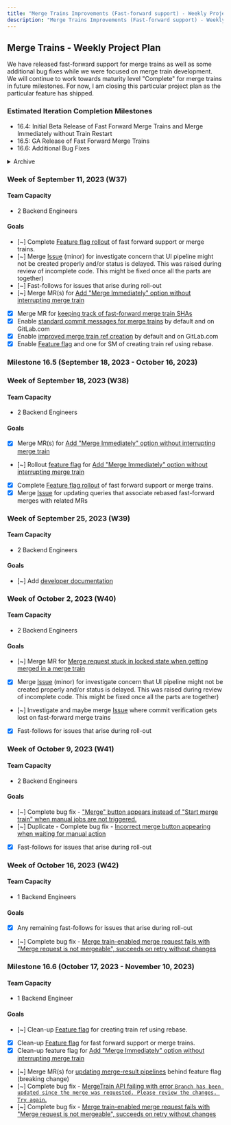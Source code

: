 ```yaml
---
title: "Merge Trains Improvements (Fast-forward support) - Weekly Project Plan"
description: "Merge Trains Improvements (Fast-forward support) - Weekly Project Plan - Pipeline Execution Group."
---
```


## Merge Trains - Weekly Project Plan

We have released fast-forward support for merge trains as well as some additional bug fixes while we were focused on merge train development.
We will continue to work towards maturity level "Complete" for merge trains in future milestones. For now, I am closing this particular project
plan as the particular feature has shipped.

### Estimated Iteration Completion Milestones

- 16.4: Initial Beta Release of Fast Forward Merge Trains and Merge Immediately without Train Restart
- 16.5: GA Release of Fast Forward Merge Trains
- 16.6: Additional Bug Fixes

<details>
    <summary markdown="span">Archive</summary>

### Week of August 7, 2023 (W32)

#### Team Capacity

- 1 Backend Engineer

#### Goals

- [x] Merge [MR](https://gitlab.com/gitlab-org/gitlab/-/merge_requests/128177) for refactoring of the Merge Request code for [issue](https://gitlab.com/gitlab-org/gitlab/-/issues/420668)
- [x] Merge [MR](https://gitlab.com/gitlab-org/gitlab/-/merge_requests/127531) for creating a train ref using rebase.

### Week of August 14, 2023 (W33)

#### Team Capacity

- 2.5 Backend Engineers

#### Goals

- [x]  [Feature flag rollout](https://gitlab.com/gitlab-org/gitlab/-/issues/420949) of [refactoring of the Merge Request code](https://gitlab.com/gitlab-org/gitlab/-/issues/420668).
- [~]  Create MR(s) for [Add "Merge Immediately" option without interrupting merge train](https://gitlab.com/gitlab-org/gitlab/-/issues/414505)
- [~] [Feature flag rollout](https://gitlab.com/gitlab-org/gitlab/-/issues/420161) of creating train ref using rebase.

### Week of August 21, 2023 (W34)

#### Team Capacity

- 2.5 Backend Engineers

#### Goals

- [~] Merge [MR](https://gitlab.com/gitlab-org/gitlab/-/merge_requests/125921) for fast forward merge of train ref into target branch
- [~] Merge MR(s) for [Add "Merge Immediately" option without interrupting merge train](https://gitlab.com/gitlab-org/gitlab/-/issues/414505)
- [~] Merge MR for [Merge request stuck in locked state when getting merged in a merge train](https://gitlab.com/gitlab-org/gitlab/-/issues/389044)
- [x] Create MR(s) for [Add "Merge Immediately" option without interrupting merge train](https://gitlab.com/gitlab-org/gitlab/-/issues/414505)

### Week of  August 28, 2023 (W35)

#### Team Capacity

- 2 Backend Engineers

#### Goals

- [x] Merge [MR](https://gitlab.com/gitlab-org/gitlab/-/merge_requests/125921) for fast forward merge of train ref into target branch
- [x] Merge [MR](https://gitlab.com/gitlab-org/gitlab/-/merge_requests/129820) for using a different commit message when doing fast forward merges
- [x] *Pulled forward* Merge [Issue](https://gitlab.com/gitlab-org/gitlab/-/issues/418819) for refactoring and aggregate specs
- [~] Merge [Issue](https://gitlab.com/gitlab-org/gitlab/-/issues/418822) for investigating if merge commit and squash_commit_sha tracking is needed
- [~] Merge MR(s) for [Add "Merge Immediately" option without interrupting merge train](https://gitlab.com/gitlab-org/gitlab/-/issues/414505)
- [~] Rollout feature flag for [Add "Merge Immediately" option without interrupting merge train](https://gitlab.com/gitlab-org/gitlab/-/issues/414505)
- [x] *Added* Bug fix for [Issue](https://gitlab.com/gitlab-org/gitlab/-/merge_requests/130467) encountered during initial rollout

### Week of September 4, 2023 (W36)

#### Team Capacity

- 2 Backend Engineers

#### Goals

- [~] Merge [Issue](https://gitlab.com/gitlab-org/gitlab/-/issues/418822) for investigating if merge commit and squash_commit_sha tracking is needed
- [~] [Feature flag rollout](https://gitlab.com/gitlab-org/gitlab/-/issues/420161) of creating train ref using rebase.

</details>

### Week of September 11, 2023 (W37)

#### Team Capacity

- 2 Backend Engineers

#### Goals

- [~] Complete [Feature flag rollout](https://gitlab.com/gitlab-org/gitlab/-/issues/282442) of fast forward support or merge trains.
- [~] Merge [Issue](https://gitlab.com/gitlab-org/gitlab/-/issues/420000) (minor) for investigate concern that UI pipeline might not be created properly and/or status is delayed. This was raised during review of incomplete code. This might be fixed once all the parts are together)
- [~] Fast-follows for issues that arise during roll-out
- [~] Merge MR(s) for [Add "Merge Immediately" option without interrupting merge train](https://gitlab.com/gitlab-org/gitlab/-/issues/414505)
- [x] Merge MR for [keeping track of fast-forward merge train SHAs](https://gitlab.com/gitlab-org/gitlab/-/merge_requests/130763)
- [x] Enable [standard commit messages for merge trains](https://gitlab.com/gitlab-org/gitlab/-/merge_requests/131308) by default and on GitLab.com
- [x] Enable [improved merge train ref creation](https://gitlab.com/gitlab-org/gitlab/-/merge_requests/131218) by default and on GitLab.com
- [x] Enable [Feature flag](https://gitlab.com/gitlab-org/gitlab/-/issues/420161) and one for SM of creating train ref using rebase.

### Milestone 16.5 (September 18, 2023 - October 16, 2023)

### Week of September 18, 2023 (W38)

#### Team Capacity

- 2 Backend Engineers

#### Goals

- [x] Merge MR(s) for [Add "Merge Immediately" option without interrupting merge train](https://gitlab.com/gitlab-org/gitlab/-/issues/414505)
- [~] Rollout [feature flag](https://gitlab.com/gitlab-org/gitlab/-/issues/422111) for [Add "Merge Immediately" option without interrupting merge train](https://gitlab.com/gitlab-org/gitlab/-/issues/414505)
- [x] Complete [Feature flag rollout](https://gitlab.com/gitlab-org/gitlab/-/issues/282442) of fast forward support or merge trains.
- [x] Merge [Issue](https://gitlab.com/gitlab-org/gitlab/-/issues/425100) for updating queries that associate rebased fast-forward merges with related MRs

### Week of September 25, 2023 (W39)

#### Team Capacity

- 2 Backend Engineers

#### Goals

- [~] Add [developer documentation](https://gitlab.com/gitlab-org/gitlab/-/issues/423893)

### Week of October 2, 2023 (W40)

#### Team Capacity

- 2 Backend Engineers

#### Goals

- [~] Merge MR for [Merge request stuck in locked state when getting merged in a merge train](https://gitlab.com/gitlab-org/gitlab/-/issues/389044)
- [x] Merge [Issue](https://gitlab.com/gitlab-org/gitlab/-/issues/420000) (minor) for investigate concern that UI pipeline might not be created properly and/or status is delayed. This was raised during review of incomplete code. This might be fixed once all the parts are together)
- [~] Investigate and maybe merge [Issue](https://gitlab.com/gitlab-org/gitlab/-/issues/425219) where commit verification gets lost on fast-forward merge trains
- [x] Fast-follows for issues that arise during roll-out

### Week of October 9, 2023 (W41)

#### Team Capacity

- 2 Backend Engineers

#### Goals

- [~] Complete bug fix - ["Merge" button appears instead of "Start merge train" when manual jobs are not triggered.](https://gitlab.com/gitlab-org/gitlab/-/issues/382394)
- [~] Duplicate - Complete bug fix - [Incorrect merge button appearing when waiting for manual action](https://gitlab.com/gitlab-org/gitlab/-/issues/300663)
- [x] Fast-follows for issues that arise during roll-out

### Week of October 16, 2023 (W42)

#### Team Capacity

- 1 Backend Engineers

#### Goals

- [x] Any remaining fast-follows for issues that arise during roll-out
- [~] Complete bug fix - [Merge train-enabled merge request fails with "Merge request is not mergeable", succeeds on retry without changes](https://gitlab.com/gitlab-org/gitlab/-/issues/344021)

### Milestone 16.6 (October 17, 2023 - November 10, 2023)

#### Team Capacity

- 1 Backend Engineer

#### Goals

- [~] Clean-up [Feature flag](https://gitlab.com/gitlab-org/gitlab/-/issues/420161) for creating train ref using rebase.
- [x] Clean-up [Feature flag](https://gitlab.com/gitlab-org/gitlab/-/issues/282442) for fast forward support or merge trains.
- [x] Clean-up feature flag for [Add "Merge Immediately" option without interrupting merge train](https://gitlab.com/gitlab-org/gitlab/-/issues/414505)
- [~] Merge MR(s) for [updating merge-result pipelines](https://gitlab.com/gitlab-org/gitlab/-/issues/421025) behind feature flag (breaking change)
- [~] Complete bug fix - [MergeTrain API failing with error `Branch has been updated since the merge was requested. Please review the changes. Try again`.](https://gitlab.com/gitlab-org/gitlab/-/issues/409339)
- [~] Complete bug fix - [Merge train-enabled merge request fails with "Merge request is not mergeable", succeeds on retry without changes](https://gitlab.com/gitlab-org/gitlab/-/issues/344021)
